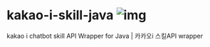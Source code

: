 # kakao-i-skill-java ![img](https://img.shields.io/maven-central/v/com.github.roharon/kakao-i-skill.svg?label=Maven%20Central)

kakao i chatbot skill API Wrapper for Java | 카카오i 스킬API wrapper
